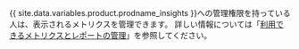 {{ site.data.variables.product.prodname_insights }}への管理権限を持っている人は、表示されるメトリクスを管理できます。 詳しい情報については「[利用できるメトリクスとレポートの管理](/insights/installing-and-configuring-github-insights/managing-available-metrics-and-reports)」を参照してください。

